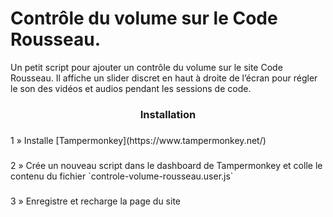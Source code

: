 # Contrôle du volume sur le Code Rousseau.
Un petit script pour ajouter un contrôle du volume sur le site Code Rousseau. Il affiche un slider discret en haut à droite de l’écran pour régler le son des vidéos et audios pendant les sessions de code.

<h3 align="center">Installation</h3>

###

<p align="left">1 » Installe [Tampermonkey](https://www.tampermonkey.net/)</p>

###

<p align="left">2 » Crée un nouveau script dans le dashboard de Tampermonkey et colle le contenu du fichier `controle-volume-rousseau.user.js`</p>

###

<p align="left">3 » Enregistre et recharge la page du site</p>

###

